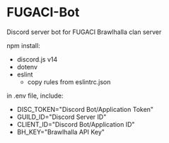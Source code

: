 # FUGACI-Bot
Discord server bot for FUGACI Brawlhalla clan server

npm install:
- discord.js v14
- dotenv
- eslint
    - copy rules from eslintrc.json

in .env file, include:
- DISC_TOKEN="Discord Bot/Application Token"
- GUILD_ID="Discord Server ID"
- CLIENT_ID="Discord Bot/Application ID"
- BH_KEY="Brawlhalla API Key"
